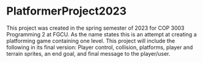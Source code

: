 # PlatformerProject2023

This project was created in the spring semester of 2023 for COP 3003 Programming 2 at FGCU. As the name states this is an attempt at creating a platforming game containing one level. This project will include the following in its final version: Player control, collision, platforms, player and terrain sprites, an end goal, and final message to the player/user.
